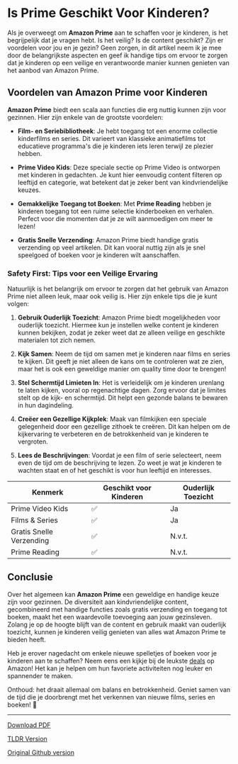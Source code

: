 # Is Prime Geschikt Voor Kinderen?

Als je overweegt om **Amazon Prime** aan te schaffen voor je kinderen, is het begrijpelijk dat je vragen hebt. Is het veilig? Is de content geschikt? Zijn er voordelen voor jou en je gezin? Geen zorgen, in dit artikel neem ik je mee door de belangrijkste aspecten en geef ik handige tips om ervoor te zorgen dat je kinderen op een veilige en verantwoorde manier kunnen genieten van het aanbod van Amazon Prime.

## Voordelen van Amazon Prime voor Kinderen

**Amazon Prime** biedt een scala aan functies die erg nuttig kunnen zijn voor gezinnen. Hier zijn enkele van de grootste voordelen:

- **Film- en Seriebibliotheek**: Je hebt toegang tot een enorme collectie kinderfilms en series. Dit varieert van klassieke animatiefilms tot educatieve programma's die je kinderen iets leren terwijl ze plezier hebben.
  
- **Prime Video Kids**: Deze speciale sectie op Prime Video is ontworpen met kinderen in gedachten. Je kunt hier eenvoudig content filteren op leeftijd en categorie, wat betekent dat je zeker bent van kindvriendelijke keuzes.

- **Gemakkelijke Toegang tot Boeken**: Met **Prime Reading** hebben je kinderen toegang tot een ruime selectie kinderboeken en verhalen. Perfect voor die momenten dat je ze wilt aanmoedigen om meer te lezen!

- **Gratis Snelle Verzending**: Amazon Prime biedt handige gratis verzending op veel artikelen. Dit kan vooral nuttig zijn als je snel speelgoed of boeken voor je kinderen wilt aanschaffen.

### Safety First: Tips voor een Veilige Ervaring

Natuurlijk is het belangrijk om ervoor te zorgen dat het gebruik van Amazon Prime niet alleen leuk, maar ook veilig is. Hier zijn enkele tips die je kunt volgen:

1. **Gebruik Ouderlijk Toezicht**: Amazon Prime biedt mogelijkheden voor ouderlijk toezicht. Hiermee kun je instellen welke content je kinderen kunnen bekijken, zodat je zeker weet dat ze alleen veilige en geschikte materialen tot zich nemen.

2. **Kijk Samen**: Neem de tijd om samen met je kinderen naar films en series te kijken. Dit geeft je niet alleen de kans om te controleren wat ze zien, maar het is ook een geweldige manier om quality time door te brengen!

3. **Stel Schermtijd Limieten In**: Het is verleidelijk om je kinderen urenlang te laten kijken, vooral op regenachtige dagen. Zorg ervoor dat je limites stelt op de kijk- en schermtijd. Dit helpt een gezonde balans te bewaren in hun dagindeling.

4. **Creëer een Gezellige Kijkplek**: Maak van filmkijken een speciale gelegenheid door een gezellige zithoek te creëren. Dit kan helpen om de kijkervaring te verbeteren en de betrokkenheid van je kinderen te vergroten.

5. **Lees de Beschrijvingen**: Voordat je een film of serie selecteert, neem even de tijd om de beschrijving te lezen. Zo weet je wat je kinderen te wachten staat en of het geschikt is voor hun leeftijd en interesses.

| Kenmerk                | Geschikt voor Kinderen | Ouderlijk Toezicht |
|-----------------------|------------------------|--------------------|
| Prime Video Kids      | ✅                     | Ja                 |
| Films & Series        | ✅                     | Ja                 |
| Gratis Snelle Verzending| ✅                   | N.v.t.             |
| Prime Reading         | ✅                     | N.v.t.             |

## Conclusie

Over het algemeen kan **Amazon Prime** een geweldige en handige keuze zijn voor gezinnen. De diversiteit aan kindvriendelijke content, gecombineerd met handige functies zoals gratis verzending en toegang tot boeken, maakt het een waardevolle toevoeging aan jouw gezinsleven. Zolang je op de hoogte blijft van de content en gebruik maakt van ouderlijk toezicht, kunnen je kinderen veilig genieten van alles wat Amazon Prime te bieden heeft.

Heb je erover nagedacht om enkele nieuwe spelletjes of boeken voor je kinderen aan te schaffen? Neem eens een kijkje bij de leukste [deals](https://amzn.to/3ZJELHE) op Amazon! Het kan je helpen om hun favoriete activiteiten nog leuker en spannender te maken. 

Onthoud: het draait allemaal om balans en betrokkenheid. Geniet samen van de tijd die je doorbrengt met het verkennen van nieuwe films, series en boeken! 🎉

---
[Download PDF](https://github.com/kijkeens/is-prime-geschikt-voor-kinderen/blob/main/is-prime-geschikt-voor-kinderen.pdf)

[TLDR Version](https://gist.github.com/kijkeens/d5d2a1e0346d2fcbf61d5375ff676fe0)

[Original Github version](https://github.com/kijkeens/is-prime-geschikt-voor-kinderen#readme)
